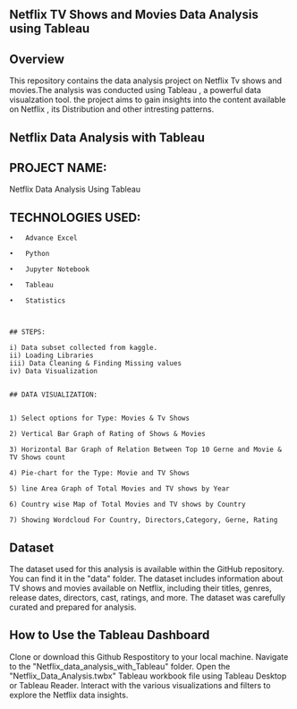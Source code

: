 
## Netflix TV Shows and Movies Data Analysis using Tableau 


## Overview

This repository contains the data analysis  project on Netflix Tv shows and movies.The analysis was conducted using Tableau , a powerful data visualzation tool.
the project aims to gain insights into the content available on Netflix , its Distribution and other intresting patterns.


## Netflix Data Analysis with Tableau

## PROJECT NAME: 

Netflix Data Analysis Using Tableau 


## TECHNOLOGIES USED:

    •	Advance Excel

    •   Python 

    •   Jupyter Notebook

    •	Tableau

    •	Statistics



    ## STEPS:

    i) Data subset collected from kaggle.
    ii) Loading Libraries
    iii) Data Cleaning & Finding Missing values
    iv) Data Visualization


    ## DATA VISUALIZATION: 


    1) Select options for Type: Movies & Tv Shows
    
    2) Vertical Bar Graph of Rating of Shows & Movies
    
    3) Horizontal Bar Graph of Relation Between Top 10 Gerne and Movie & TV Shows count
    
    4) Pie-chart for the Type: Movie and TV Shows
    
    5) line Area Graph of Total Movies and TV shows by Year
    
    6) Country wise Map of Total Movies and TV shows by Country
    
    7) Showing Wordcloud For Country, Directors,Category, Gerne, Rating
    
## Dataset
The dataset used for this analysis is available within the GitHub repository. You can find it in the "data" folder. The dataset includes information about TV shows and movies available on Netflix, including their titles, genres, release dates, directors, cast, ratings, and more. The dataset was carefully curated and prepared for analysis.

## How to Use the Tableau Dashboard

Clone or download this Github Respostitory to your local machine.
Navigate to the "Netflix_data_analysis_with_Tableau" folder.
Open the "Netflix_Data_Analysis.twbx" Tableau workbook file using Tableau Desktop or Tableau Reader.
Interact with the various visualizations and filters to explore the Netflix data insights.


